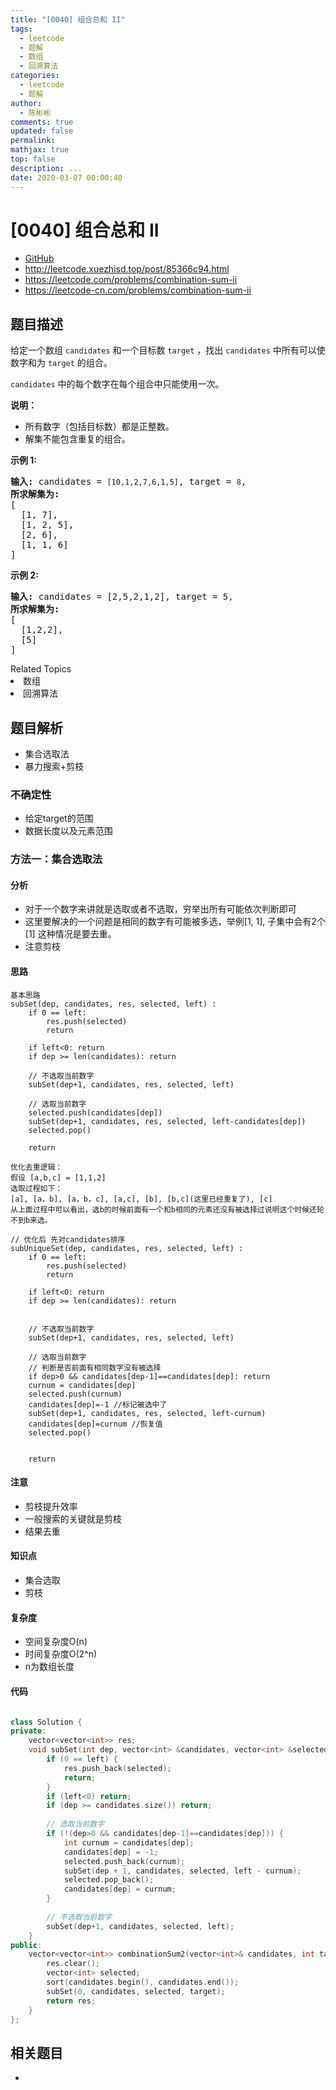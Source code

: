 ```yaml
---
title: "[0040] 组合总和 II"
tags:
  - leetcode
  - 题解
  - 数组
  - 回溯算法
categories:
  - leetcode
  - 题解
author:
  - 陈彬彬
comments: true
updated: false
permalink:
mathjax: true
top: false
description: ...
date: 2020-03-07 00:00:40
---
```



# [0040] 组合总和 II
* [GitHub](https://github.com/algoboy101/LeetCodeCrowdsource/tree/master/_posts/QA/%5B0040%5D%20%E7%BB%84%E5%90%88%E6%80%BB%E5%92%8C%20II.md)
* http://leetcode.xuezhisd.top/post/85366c94.html
* https://leetcode.com/problems/combination-sum-ii
* https://leetcode-cn.com/problems/combination-sum-ii


## 题目描述

<p>给定一个数组&nbsp;<code>candidates</code>&nbsp;和一个目标数&nbsp;<code>target</code>&nbsp;，找出&nbsp;<code>candidates</code>&nbsp;中所有可以使数字和为&nbsp;<code>target</code>&nbsp;的组合。</p>

<p><code>candidates</code>&nbsp;中的每个数字在每个组合中只能使用一次。</p>

<p><strong>说明：</strong></p>

<ul>
	<li>所有数字（包括目标数）都是正整数。</li>
	<li>解集不能包含重复的组合。&nbsp;</li>
</ul>

<p><strong>示例&nbsp;1:</strong></p>

<pre><strong>输入:</strong> candidates =&nbsp;<code>[10,1,2,7,6,1,5]</code>, target =&nbsp;<code>8</code>,
<strong>所求解集为:</strong>
[
  [1, 7],
  [1, 2, 5],
  [2, 6],
  [1, 1, 6]
]
</pre>

<p><strong>示例&nbsp;2:</strong></p>

<pre><strong>输入:</strong> candidates =&nbsp;[2,5,2,1,2], target =&nbsp;5,
<strong>所求解集为:</strong>
[
&nbsp; [1,2,2],
&nbsp; [5]
]</pre>
<div><div>Related Topics</div><div><li>数组</li><li>回溯算法</li></div></div>


## 题目解析
* 集合选取法
* 暴力搜索+剪枝

### 不确定性

- 给定target的范围
- 数据长度以及元素范围


### 方法一：集合选取法

#### 分析

- 对于一个数字来讲就是选取或者不选取，穷举出所有可能依次判断即可
- 这里要解决的一个问题是相同的数字有可能被多选，举例[1, 1], 子集中会有2个[1] 这种情况是要去重。
- 注意剪枝

#### 思路

```
基本思路
subSet(dep, candidates, res, selected, left) :
	if 0 == left: 
		res.push(selected)
		return
	
	if left<0: return
	if dep >= len(candidates): return
	
	// 不选取当前数字
	subSet(dep+1, candidates, res, selected, left)
	
	// 选取当前数字
	selected.push(candidates[dep])
	subSet(dep+1, candidates, res, selected, left-candidates[dep])
	selected.pop()
	
	return
	
优化去重逻辑：
假设 [a,b,c] = [1,1,2]
选取过程如下：
[a], [a，b], [a，b，c], [a,c], [b], [b,c](这里已经重复了), [c]
从上面过程中可以看出，选b的时候前面有一个和b相同的元素还没有被选择过说明这个时候还轮不到b来选。

// 优化后 先对candidates排序
subUniqueSet(dep, candidates, res, selected, left) :
	if 0 == left: 
		res.push(selected)
		return
	
	if left<0: return
	if dep >= len(candidates): return
	
	
	// 不选取当前数字
	subSet(dep+1, candidates, res, selected, left)
	
	// 选取当前数字
	// 判断是否前面有相同数字没有被选择
	if dep>0 && candidates[dep-1]==candidates[dep]: return
	curnum = candidates[dep]
	selected.push(curnum)
	candidates[dep]=-1 //标记被选中了
	subSet(dep+1, candidates, res, selected, left-curnum)
	candidates[dep]=curnum //恢复值
	selected.pop()
	
	
	return

```

#### 注意

- 剪枝提升效率
- 一般搜索的关键就是剪枝
- 结果去重

#### 知识点

- 集合选取
- 剪枝

#### 复杂度

- 空间复杂度O(n)
- 时间复杂度O(2^n)
- n为数组长度

#### 代码

```cpp

class Solution {
private:
    vector<vector<int>> res;
    void subSet(int dep, vector<int> &candidates, vector<int> &selected, int left) {
        if (0 == left) {
            res.push_back(selected);
            return;
        }
        if (left<0) return;
        if (dep >= candidates.size()) return;
        
        // 选取当前数字
        if (!(dep>0 && candidates[dep-1]==candidates[dep])) {
            int curnum = candidates[dep];
            candidates[dep] = -1;
            selected.push_back(curnum);
            subSet(dep + 1, candidates, selected, left - curnum);
            selected.pop_back();
            candidates[dep] = curnum;
        }
        
        // 不选取当前数字
        subSet(dep+1, candidates, selected, left);
    }
public:
    vector<vector<int>> combinationSum2(vector<int>& candidates, int target) {
        res.clear();
        vector<int> selected;
        sort(candidates.begin(), candidates.end());
        subSet(0, candidates, selected, target);
        return res;
    }
};
```


## 相关题目
* 